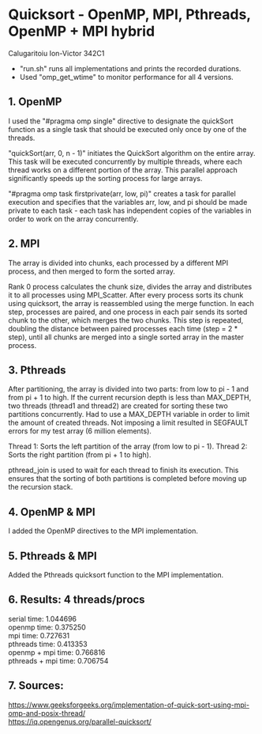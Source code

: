 # Quicksort - OpenMP, MPI, Pthreads, OpenMP + MPI hybrid

Calugaritoiu Ion-Victor 342C1

- "run.sh" runs all implementations and prints the recorded durations.
- Used "omp_get_wtime" to monitor performance for all 4 versions.

## 1. OpenMP
I used the "#pragma omp single" directive to designate the quickSort function
as a single task that should be executed only once by one of the threads.

"quickSort(arr, 0, n - 1)" initiates the QuickSort algorithm on the entire
array. This task will be executed concurrently by multiple threads, where
each thread works on a different portion of the array. This parallel approach
significantly speeds up the sorting process for large arrays.

"#pragma omp task firstprivate(arr, low, pi)" creates a task for parallel
execution and specifies that the variables arr, low, and pi should be made
private to each task - each task has independent copies of the variables in
order to work on the array concurrently.

## 2. MPI
The array is divided into chunks, each processed by a different MPI process,
and then merged to form the sorted array.

Rank 0 process calculates the chunk size, divides the array and distributes it
to all processes using MPI_Scatter.
After every process sorts its chunk using quicksort, the array is reassembled
using the merge function. In each step, processes are paired, and one process
in each pair sends its sorted chunk to the other, which merges the two chunks.
This step is repeated, doubling the distance between paired processes each time
(step = 2 * step), until all chunks are merged into a single sorted array in
the master process.

## 3. Pthreads
After partitioning, the array is divided into two parts: from low to pi - 1 and
from pi + 1 to high. If the current recursion depth is less than MAX_DEPTH, two
threads (thread1 and thread2) are created for sorting these two partitions 
concurrently. Had to use a MAX_DEPTH variable in order to limit the amount
of created threads. Not imposing a limit resulted in SEGFAULT errors for my 
test array (6 million elements).

Thread 1: Sorts the left partition of the array (from low to pi - 1).
Thread 2: Sorts the right partition (from pi + 1 to high).

pthread_join is used to wait for each thread to finish its execution. This
ensures that the sorting of both partitions is completed before moving up the
recursion stack.

## 4. OpenMP & MPI
I added the OpenMP directives to the MPI implementation.

## 5. Pthreads & MPI
Added the Pthreads quicksort function to the MPI implementation.

## 6. Results: 4 threads/procs
serial time: 1.044696  
openmp time: 0.375250  
mpi time: 0.727631  
pthreads time: 0.413353  
openmp + mpi time: 0.766816  
pthreads + mpi time: 0.706754  

## 7. Sources:
https://www.geeksforgeeks.org/implementation-of-quick-sort-using-mpi-omp-and-posix-thread/  
https://iq.opengenus.org/parallel-quicksort/
